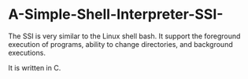 # A-Simple-Shell-Interpreter-SSI-

The SSI is very similar to the Linux shell bash. It support the foreground execution of programs, ability to change directories, and background executions.

It is written in C.
